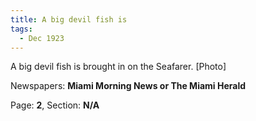 ```yaml
---  
title: A big devil fish is  
tags:  
  - Dec 1923  
---  
```

  
A big devil fish is brought in on the Seafarer. [Photo]  
  
Newspapers: **Miami Morning News or The Miami Herald**  
  
Page: **2**, Section: **N/A** 
